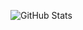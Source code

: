 ![GitHub Stats](https://github-readme-stats.vercel.app/api?username=fcrespo82&show_icons=true&count_private=true)
